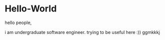 # Hello-World


hello people, 

i am undergraduate software engineer.
trying to be useful here :))
ggmkkkj
